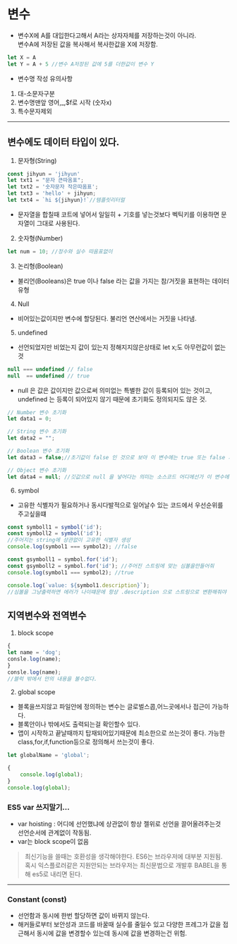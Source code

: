 # 변수

* 변수X에 A를 대입한다고해서 A라는 상자자체를 저장하는것이 아니라.  
변수A에 저장된 값을 복사해서 복사한값을 X에 저장함. 

```js
let X = A
let Y = A + 5 //변수 A저장된 값에 5를 더한값이 변수 Y
```
* 변수명 작성 유의사항   
1. 대-소문자구분
2. 변수명맨앞 영어,_,$f로 시작 (숫자x)
3. 특수문자제외
___

## 변수에도 데이터 타입이 있다.

1. 문자형(String)
```js
const jihyun = 'jihyun'
let txt1 = "문자 큰따옴표";
let txt2 = '숫자문자 작은따옴표';
let txt3 = 'hello' + jihyun;
let txt4 = `hi ${jihyun}!`//템플릿리터럴
```
* 문자열을 합칠때 코트에 넣어서 일일히 + 기호를 넣는것보다 벡틱키를 이용하면 문자열이 그대로 사용된다.
2. 숫자형(Number)

```js
let num = 10; //정수와 실수 따옴표없이
```
3. 논리형(Boolean)
* 불리언(Booleans)은 true 이나  false 라는 값을 가지는 참/거짓을 표현하는 데이터 유형

4. Null  
* 비어있는값이지만 변수에 할당된다. 불리언 연산에서는 거짓을 나타냄.

5. undefined
* 선언되었지만 비었는지 값이 있는지 정해지지않은상태로
let x;도 아무런값이 없는것

```js
null === undefined // false
null  == undefined // true
```
* null 은 값은 값이지만 값으로써 의미없는 특별한 값이 등록되어 있는 것이고, undefined 는 등록이 되어있지 않기 때문에 초기화도 정의되지도 않은 것.
```js
// Number 변수 초기화
let data1 = 0;

// String 변수 초기화
let data2 = "";

// Boolean 변수 초기화
let data3 = false;//초기값이 false 인 것으로 보아 이 변수에는 true 또는 false 가 저장될 것을 알 수 있다.

// Object 변수 초기화
let data4 = null; //깃값으로 null 을 넣어다는 의미는 소스코드 어디에선가 이 변수에 클래스의 인스턴스를 대입할 거
```
6. symbol
* 고유한 식별자가 필요하거나 동시다발적으로 일어날수 있는 코드에서 우선순위를 주고싶을떄
```js
const symboll1 = symbol('id');
const symboll2 = symbol('id');  
//주어지는 string에 상관없이 고유한 식별자 생성
console.log(symbol1 === symbol2); //false

const gsymboll1 = symbol.for('id');
const gsymboll2 = symbol.for('id'); //주어진 스트링에 맞는 심볼을만들어줘
console.log(symbol1 === symbol2); //true 

console.log(`value: ${symbol1.description}`);  
//심볼을 그냥출력하면 에러가 나이떄문에 항상 .description 으로 스트링으로 변환해줘야 한다.

```
## 지역변수와 전역변수
1. block scope
```js
{
let name = 'dog';
consle.log(name);
}
consle.log(name);
//블럭 밖에서 안의 내용을 볼수없다.
```
2. global scope
* 블록을쓰지않고 파일안에 정의하는 변수는 글로벌스콥,어느곳에서나 접근이 가능하다. 
* 블록안이나 밖에서도 출력되는걸 확인할수 있다.
* 앱이 시작하고 끝날때까지 탑재되어있기때문에 최소한으로 쓰는것이 좋다. 가능한 class,for,if,function등으로 정의해서 쓰는것이 좋다.

```js
let globalName = 'global'; 

{
    console.log(global);
}
console.log(global);
```
### ES5 var 쓰지말기...  
* var hoisting : 어디에 선언했냐에 상관없이 항상 젤위로 선언을 끌어올려주는것  
선언순서에 관계없이 작동됨.
* var는 block scope이 없음

> 최신기능을 쓸때는 호환성을 생각해야한다. ES6는 브라우저에 대부분 지원됨. 혹시 익스플로러같은 지원안되는 브라우저는 최신문법으로 개발후 BABEL을 통해 es5로 내리면 된다.
___
### Constant (const)
* 선언함과 동시에 한번 할당하면 값이 바뀌지 않는다.
* 해커들로부터 보안성과 코드를 바꿀때 실수를 줄일수 있고 다양한 프레그가 값을 접근해서 동시에 값을 변경할수 있는데 동시에 값을 변경하는건 위험.
